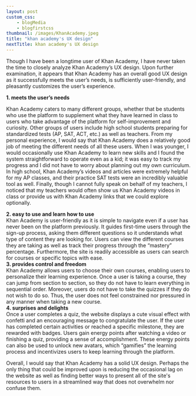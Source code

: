```yaml
--- 
layout: post
custom_css: 
    - blogMedia
    - blogfirstcss
thumbnail: /images/KhanAcademy.jpeg
title: "khan academy's UX design"
nextTitle: khan academy's UX design
---
```


Though I have been a longtime user of Khan Academy, I have never taken the time to closely analyze Khan Academy’s UX design. Upon further examination, it appears that Khan Academy has an overall good UX design as it successfully meets the user’s needs, is sufficiently user-friendly, and pleasantly customizes the user’s experience. 
<div class = "extraSpace"></div>

<div class = "numbers"><b>1.	meets the user’s needs</b></div>

Khan Academy caters to many different groups, whether that be students who use the platform to supplement what they have learned in class to users who take advantage of the platform for self-improvement and curiosity. Other groups of users include high school students preparing for standardized tests (AP, SAT, ACT, etc.) as well as teachers. From my personal experience, I would say that Khan Academy does a relatively good job of meeting the different needs of all these users. When I was younger, I would occasionally use Khan Academy to learn new skills and I found the system straightforward to operate even as a kid; it was easy to track my progress and I did not have to worry about planning out my own curriculum. In high school, Khan Academy’s videos and articles were extremely helpful for my AP classes, and their practice SAT tests were an incredibly valuable tool as well. Finally, though I cannot fully speak on behalf of my teachers, I noticed that my teachers would often show us Khan Academy videos in class or provide us with Khan Academy links that we could explore optionally. 

<div class = "extraSpace"></div>

<div class = "numbers"><b>2.	easy to use and learn how to use</b></div>
Khan Academy is user-friendly as it is simple to navigate even if a user has never been on the platform previously. It guides first-time users through the sign-up process, asking them different questions so it understands what type of content they are looking for. Users can view the different courses they are taking as well as track their progress through the “mastery” percentage. Furthermore, the site is readily accessible as users can search for courses or specific topics with ease. 
 
<div class = "extraSpace"></div>

<div class = "numbers"><b>3.	provides control and freedom</b></div>
Khan Academy allows users to choose their own courses, enabling users to personalize their learning experience. Once a user is taking a course, they can jump from section to section, so they do not have to learn everything in sequential order. Moreover, users do not have to take the quizzes if they do not wish to do so. Thus, the user does not feel constrained nor pressured in any manner when taking a new course. 

<div class = "extraSpace"></div>

<div class = "numbers"><b>4.	surprises and delights</b></div>
Once a user completes a quiz, the website displays a cute visual effect with confetti and an encouraging message to congratulate the user. If the user has completed certain activities or reached a specific milestone, they are rewarded with badges. Users gain energy points after watching a video or finishing a quiz, providing a sense of accomplishment. These energy points can also be used to unlock new avatars, which “gamifies” the learning process and incentivizes users to keep learning through the platform. 

<div class = "extraSpace"></div>

Overall, I would say that Khan Academy has a solid UX design. Perhaps the only thing that could be improved upon is reducing the occasional lag on the website as well as finding better ways to present all of the site's resources to users in a streamlined way that does not overwhelm nor confuse them. 